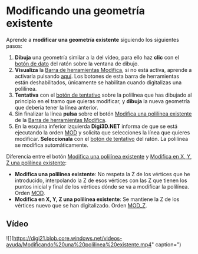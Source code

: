 # Modificando una geometría existente

Aprende a **modificar una geometría existente** siguiendo los siguientes pasos:

1. **Dibuja** una geometría similar a la del vídeo, para ello haz **clic** con el [botón de dato](modificando-geometria-existente.md) del ratón sobre la ventana de dibujo.
2. **Visualiza** la [Barra de herramientas Modifica](https://github.com/digi21/docs/tree/7fc627c885c16fb88afc7cc05a6df2a2f4a54563/digi3d-net/primeros-pasos/comenzando-a-utilizar-digi3d.net/comenzando-con-la-ventana-de-dibujo/BarraDeHerramientasModifica.html), si no está activa, aprende a activarla pulsando [aquí](https://github.com/digi21/docs/tree/7fc627c885c16fb88afc7cc05a6df2a2f4a54563/digi3d-net/primeros-pasos/comenzando-a-utilizar-digi3d.net/comenzando-con-la-ventana-de-dibujo/PresentacionDeBarrasHerramientasBasicas.html). Los botones de esta barra de herramientas están deshabilitados, únicamente se habilitan cuando digitalizas una polilínea.
3. **Tentativa** con el [botón de tentativo](modificando-geometria-existente.md) sobre la polilínea que has dibujado al principio en el tramo que quieras modificar, y **dibuja** la nueva geometría que debería tener la línea anterior.
4. Sin finalizar la línea **pulsa** sobre el botón [Modifica una polilínea existente](https://github.com/digi21/docs/tree/7fc627c885c16fb88afc7cc05a6df2a2f4a54563/digi3d-net/primeros-pasos/comenzando-a-utilizar-digi3d.net/comenzando-con-la-ventana-de-dibujo/MOD.html) de la [Barra de herramientas Modifica](https://github.com/digi21/docs/tree/7fc627c885c16fb88afc7cc05a6df2a2f4a54563/digi3d-net/primeros-pasos/comenzando-a-utilizar-digi3d.net/comenzando-con-la-ventana-de-dibujo/BarraDeHerramientasModifica.html).
5. En la esquina inferior izquierda **Digi3D.NET** informa de que se está ejecutando la orden [MOD](https://github.com/digi21/docs/tree/7fc627c885c16fb88afc7cc05a6df2a2f4a54563/digi3d-net/primeros-pasos/comenzando-a-utilizar-digi3d.net/comenzando-con-la-ventana-de-dibujo/MOD.html) y solicita que selecciones la línea que quieres modificar. **Seleccionala** con el [botón de tentativo](modificando-geometria-existente.md) del ratón. La polilínea se modifica automáticamente.

Diferencia entre el botón [Modifica una polilínea existente](https://github.com/digi21/docs/tree/7fc627c885c16fb88afc7cc05a6df2a2f4a54563/digi3d-net/primeros-pasos/comenzando-a-utilizar-digi3d.net/comenzando-con-la-ventana-de-dibujo/MOD.html) y [Modifica en X, Y, Z una polilínea existente](https://github.com/digi21/docs/tree/7fc627c885c16fb88afc7cc05a6df2a2f4a54563/digi3d-net/primeros-pasos/comenzando-a-utilizar-digi3d.net/comenzando-con-la-ventana-de-dibujo/MOD_Z.html):

* **Modifica una polilínea existente**: No respeta la Z de los vértices que he introducido, interpolando la Z de esos vértices con las Z que tienen los puntos inicial y final de los vértices dónde se va a modificar la polilínea. Orden [MOD](https://github.com/digi21/docs/tree/7fc627c885c16fb88afc7cc05a6df2a2f4a54563/digi3d-net/primeros-pasos/comenzando-a-utilizar-digi3d.net/comenzando-con-la-ventana-de-dibujo/MOD.html).
* **Modifica en X, Y, Z una polilínea existente**: Se mantiene la Z de los vértices nuevo que se han digitalizado. Orden [MOD\_Z](https://github.com/digi21/docs/tree/7fc627c885c16fb88afc7cc05a6df2a2f4a54563/digi3d-net/primeros-pasos/comenzando-a-utilizar-digi3d.net/comenzando-con-la-ventana-de-dibujo/MOD_Z.html).

## Vídeo

![](https://digi21.blob.core.windows.net/videos-ayuda/Modificando%20una%20polilinea%20existente.mp4" caption=")


